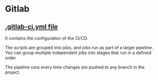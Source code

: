 # Gitlab

## [.gitlab-ci.yml file](https://docs.gitlab.com/ee/ci/yaml/gitlab_ci_yaml.html)
It contains the configuration of the CI/CD. 

The scripts are grouped into jobs, and jobs run as part of a larger pipeline. You can group multiple independent jobs into stages that run in a defined order. 

The pipeline runs every time changes are pushed to any branch in the project.
